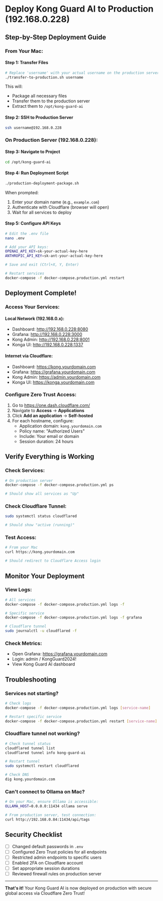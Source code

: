 # Deploy Kong Guard AI to Production (192.168.0.228)

## Step-by-Step Deployment Guide

### From Your Mac:

#### Step 1: Transfer Files
```bash
# Replace 'username' with your actual username on the production server
./transfer-to-production.sh username
```

This will:
- Package all necessary files
- Transfer them to the production server
- Extract them to `/opt/kong-guard-ai`

#### Step 2: SSH to Production Server
```bash
ssh username@192.168.0.228
```

### On Production Server (192.168.0.228):

#### Step 3: Navigate to Project
```bash
cd /opt/kong-guard-ai
```

#### Step 4: Run Deployment Script
```bash
./production-deployment-package.sh
```

When prompted:
1. Enter your domain name (e.g., `example.com`)
2. Authenticate with Cloudflare (browser will open)
3. Wait for all services to deploy

#### Step 5: Configure API Keys
```bash
# Edit the .env file
nano .env

# Add your API keys:
OPENAI_API_KEY=sk-your-actual-key-here
ANTHROPIC_API_KEY=sk-ant-your-actual-key-here

# Save and exit (Ctrl+X, Y, Enter)

# Restart services
docker-compose -f docker-compose.production.yml restart
```

## Deployment Complete!

### Access Your Services:

#### Local Network (192.168.0.x):
- Dashboard: http://192.168.0.228:8080
- Grafana: http://192.168.0.228:3000
- Kong Admin: http://192.168.0.228:8001
- Konga UI: http://192.168.0.228:1337

#### Internet via Cloudflare:
- Dashboard: https://kong.yourdomain.com
- Grafana: https://grafana.yourdomain.com
- Kong Admin: https://admin.yourdomain.com
- Konga UI: https://konga.yourdomain.com

### Configure Zero Trust Access:

1. Go to https://one.dash.cloudflare.com/
2. Navigate to **Access** → **Applications**
3. Click **Add an application** → **Self-hosted**
4. For each hostname, configure:
   - Application domain: `kong.yourdomain.com`
   - Policy name: "Authorized Users"
   - Include: Your email or domain
   - Session duration: 24 hours

## Verify Everything is Working

### Check Services:
```bash
# On production server
docker-compose -f docker-compose.production.yml ps

# Should show all services as "Up"
```

### Check Cloudflare Tunnel:
```bash
sudo systemctl status cloudflared

# Should show "active (running)"
```

### Test Access:
```bash
# From your Mac
curl https://kong.yourdomain.com

# Should redirect to Cloudflare Access login
```

## Monitor Your Deployment

### View Logs:
```bash
# All services
docker-compose -f docker-compose.production.yml logs -f

# Specific service
docker-compose -f docker-compose.production.yml logs -f grafana

# Cloudflare tunnel
sudo journalctl -u cloudflared -f
```

### Check Metrics:
- Open Grafana: https://grafana.yourdomain.com
- Login: admin / KongGuard2024!
- View Kong Guard AI dashboard

## Troubleshooting

### Services not starting?
```bash
# Check logs
docker-compose -f docker-compose.production.yml logs [service-name]

# Restart specific service
docker-compose -f docker-compose.production.yml restart [service-name]
```

### Cloudflare tunnel not working?
```bash
# Check tunnel status
cloudflared tunnel list
cloudflared tunnel info kong-guard-ai

# Restart tunnel
sudo systemctl restart cloudflared

# Check DNS
dig kong.yourdomain.com
```

### Can't connect to Ollama on Mac?
```bash
# On your Mac, ensure Ollama is accessible:
OLLAMA_HOST=0.0.0.0:11434 ollama serve

# From production server, test connection:
curl http://192.168.0.84:11434/api/tags
```

## Security Checklist

- [ ] Changed default passwords in `.env`
- [ ] Configured Zero Trust policies for all endpoints
- [ ] Restricted admin endpoints to specific users
- [ ] Enabled 2FA on Cloudflare account
- [ ] Set appropriate session durations
- [ ] Reviewed firewall rules on production server

---

**That's it!** Your Kong Guard AI is now deployed on production with secure global access via Cloudflare Zero Trust! 